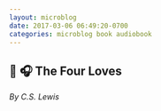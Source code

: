 ```yaml
---
layout: microblog
date: 2017-03-06 06:49:20-0700
categories: microblog book audiobook
---
```

## 📖 🎧 The Four Loves
*By C.S. Lewis*